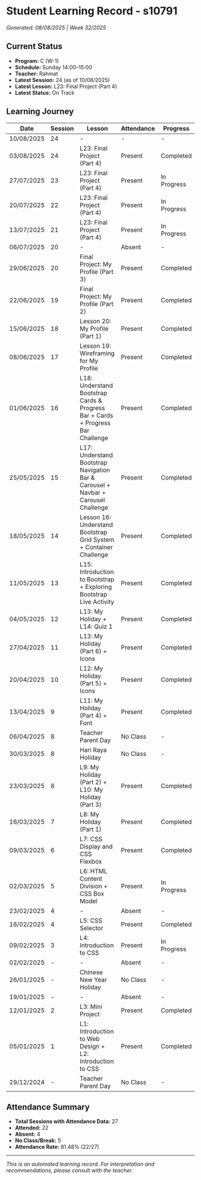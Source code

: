 # Student Learning Record - s10791
*Generated: 08/08/2025 | Week 32/2025*

## Current Status
- **Program:** C (W-1)
- **Schedule:** Sunday 14:00–15:00  
- **Teacher:** Rahmat
- **Latest Session:** 24 (as of 10/08/2025)
- **Latest Lesson:** L23: Final Project (Part 4)
- **Latest Status:** On Track

## Learning Journey
| Date       | Session | Lesson                                                                                               | Attendance | Progress     |
|------------|---------|------------------------------------------------------------------------------------------------------|------------|--------------|
| 10/08/2025 | 24      | -                                                                                                    | -          | -            |
| 03/08/2025 | 24      | L23: Final Project (Part 4)                                                                          | Present    | Completed    |
| 27/07/2025 | 23      | L23: Final Project (Part 4)                                                                          | Present    | In Progress  |
| 20/07/2025 | 22      | L23: Final Project (Part 4)                                                                          | Present    | In Progress  |
| 13/07/2025 | 21      | L23: Final Project (Part 4)                                                                          | Present    | In Progress  |
| 06/07/2025 | 20      | -                                                                                                    | Absent     | -            |
| 29/06/2025 | 20      | Final Project: My Profile (Part 3)                                                                   | Present    | Completed    |
| 22/06/2025 | 19      | Final Project: My Profile (Part 2)                                                                   | Present    | Completed    |
| 15/06/2025 | 18      | Lesson 20: My Profile (Part 1)                                                                       | Present    | Completed    |
| 08/06/2025 | 17      | Lesson 19: Wireframing for My Profile                                                                | Present    | Completed    |
| 01/06/2025 | 16      | L18: Understand Bootstrap Cards & Progress Bar + Cards + Progress Bar Challenge                      | Present    | Completed    |
| 25/05/2025 | 15      | L17: Understand Bootstrap Navigation Bar & Carousel + Navbar + Carousel Challenge                    | Present    | Completed    |
| 18/05/2025 | 14      | Lesson 16: Understand Bootstrap Grid System + Container Challenge                                    | Present    | Completed    |
| 11/05/2025 | 13      | L15: Introduction to Bootstrap + Exploring Bootstrap Live Activity                                   | Present    | Completed    |
| 04/05/2025 | 12      | L13: My Holiday + L14: Quiz 1                                                                         | Present    | Completed    |
| 27/04/2025 | 11      | L13: My Holiday (Part 6) + Icons                                                                      | Present    | Completed    |
| 20/04/2025 | 10      | L12: My Holiday (Part 5) + Icons                                                                      | Present    | Completed    |
| 13/04/2025 | 9       | L11: My Holiday (Part 4) + Font                                                                       | Present    | Completed    |
| 06/04/2025 | 8       | Teacher Parent Day                                                                                   | No Class   | -            |
| 30/03/2025 | 8       | Hari Raya Holiday                                                                                     | No Class   | -            |
| 23/03/2025 | 8       | L9: My Holiday (Part 2) + L10: My Holiday (Part 3)                                                    | Present    | Completed    |
| 16/03/2025 | 7       | L8: My Holiday (Part 1)                                                                               | Present    | Completed    |
| 09/03/2025 | 6       | L7: CSS Display and CSS Flexbox                                                                       | Present    | Completed    |
| 02/03/2025 | 5       | L6: HTML Content Division + CSS Box Model                                                             | Present    | In Progress  |
| 23/02/2025 | 4       | -                                                                                                    | Absent     | -            |
| 16/02/2025 | 4       | L5: CSS Selector                                                                                      | Present    | Completed    |
| 09/02/2025 | 3       | L4: Introduction to CSS                                                                               | Present    | In Progress  |
| 02/02/2025 | -       | -                                                                                                    | Absent     | -            |
| 26/01/2025 | -       | Chinese New Year Holiday                                                                              | No Class   | -            |
| 19/01/2025 | -       | -                                                                                                    | Absent     | -            |
| 12/01/2025 | 2       | L3: Mini Project                                                                                      | Present    | Completed    |
| 05/01/2025 | 1       | L1: Introduction to Web Design + L2: Introduction to CSS                                              | Present    | Completed    |
| 29/12/2024 | -       | Teacher Parent Day                                                                                   | No Class   | -            |

## Attendance Summary
- **Total Sessions with Attendance Data:** 27  
- **Attended:** 22  
- **Absent:** 4  
- **No Class/Break:** 5  
- **Attendance Rate:** 81.48% (22/27)

---
*This is an automated learning record. For interpretation and recommendations, please consult with the teacher.*
